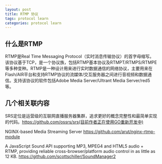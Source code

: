 ```yaml
---
layout: post
title: RTMP 协议
tags: protocol learn
categories: protocol learn
---
```



## 什么是RTMP
RTMP是Real Time Messaging Protocol（实时消息传输协议）的首字母缩写。该协议基于TCP，是一个协议族，包括RTMP基本协议及RTMPT/RTMPS/RTMPE等多种变种。RTMP是一种设计用来进行实时数据通信的网络协议，主要用来在Flash/AIR平台和支持RTMP协议的流媒体/交互服务器之间进行音视频和数据通信。支持该协议的软件包括Adobe Media Server/Ultrant Media Server/red5等。

## 几个相关联内容

SRS定位是运营级的互联网直播服务器集群，追求更好的概念完整性和最简单实现的代码。https://github.com/ossrs/srs(目前作者正在使用GO重新开发中)

NGINX-based Media Streaming Server  https://github.com/arut/nginx-rtmp-module

A JavaScript Sound API supporting MP3, MPEG4 and HTML5 audio + RTMP, providing reliable cross-browser/platform audio control in as little as 12 KB.   https://github.com/scottschiller/SoundManager2